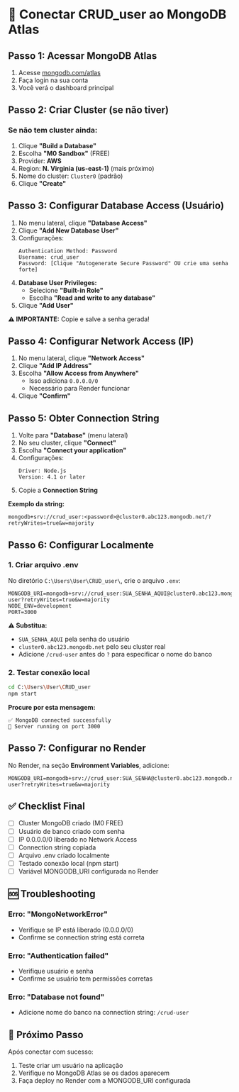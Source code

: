 # 🍃 Conectar CRUD_user ao MongoDB Atlas

## Passo 1: Acessar MongoDB Atlas

1. Acesse [mongodb.com/atlas](https://www.mongodb.com/atlas)
2. Faça login na sua conta
3. Você verá o dashboard principal

## Passo 2: Criar Cluster (se não tiver)

### Se não tem cluster ainda:
1. Clique **"Build a Database"**
2. Escolha **"M0 Sandbox"** (FREE)
3. Provider: **AWS**
4. Region: **N. Virginia (us-east-1)** (mais próximo)
5. Nome do cluster: `Cluster0` (padrão)
6. Clique **"Create"**

## Passo 3: Configurar Database Access (Usuário)

1. No menu lateral, clique **"Database Access"**
2. Clique **"Add New Database User"**
3. Configurações:
   ```
   Authentication Method: Password
   Username: crud_user
   Password: [Clique "Autogenerate Secure Password" OU crie uma senha forte]
   ```
4. **Database User Privileges:** 
   - Selecione **"Built-in Role"**
   - Escolha **"Read and write to any database"**
5. Clique **"Add User"**

**⚠️ IMPORTANTE:** Copie e salve a senha gerada!

## Passo 4: Configurar Network Access (IP)

1. No menu lateral, clique **"Network Access"**
2. Clique **"Add IP Address"**
3. Escolha **"Allow Access from Anywhere"**
   - Isso adiciona `0.0.0.0/0`
   - Necessário para Render funcionar
4. Clique **"Confirm"**

## Passo 5: Obter Connection String

1. Volte para **"Database"** (menu lateral)
2. No seu cluster, clique **"Connect"**
3. Escolha **"Connect your application"**
4. Configurações:
   ```
   Driver: Node.js
   Version: 4.1 or later
   ```
5. Copie a **Connection String**

**Exemplo da string:**
```
mongodb+srv://crud_user:<password>@cluster0.abc123.mongodb.net/?retryWrites=true&w=majority
```

## Passo 6: Configurar Localmente

### 1. Criar arquivo .env
No diretório `C:\Users\User\CRUD_user\`, crie o arquivo `.env`:

```env
MONGODB_URI=mongodb+srv://crud_user:SUA_SENHA_AQUI@cluster0.abc123.mongodb.net/crud-user?retryWrites=true&w=majority
NODE_ENV=development
PORT=3000
```

**⚠️ Substitua:**
- `SUA_SENHA_AQUI` pela senha do usuário
- `cluster0.abc123.mongodb.net` pelo seu cluster real
- Adicione `/crud-user` antes do `?` para especificar o nome do banco

### 2. Testar conexão local
```bash
cd C:\Users\User\CRUD_user
npm start
```

**Procure por esta mensagem:**
```
✅ MongoDB connected successfully
🚀 Server running on port 3000
```

## Passo 7: Configurar no Render

No Render, na seção **Environment Variables**, adicione:
```
MONGODB_URI=mongodb+srv://crud_user:SUA_SENHA@cluster0.abc123.mongodb.net/crud-user?retryWrites=true&w=majority
```

## ✅ Checklist Final

- [ ] Cluster MongoDB criado (M0 FREE)
- [ ] Usuário de banco criado com senha
- [ ] IP 0.0.0.0/0 liberado no Network Access
- [ ] Connection string copiada
- [ ] Arquivo .env criado localmente
- [ ] Testado conexão local (npm start)
- [ ] Variável MONGODB_URI configurada no Render

## 🆘 Troubleshooting

### Erro: "MongoNetworkError"
- Verifique se IP está liberado (0.0.0.0/0)
- Confirme se connection string está correta

### Erro: "Authentication failed"
- Verifique usuário e senha
- Confirme se usuário tem permissões corretas

### Erro: "Database not found"
- Adicione nome do banco na connection string: `/crud-user`

## 📱 Próximo Passo

Após conectar com sucesso:
1. Teste criar um usuário na aplicação
2. Verifique no MongoDB Atlas se os dados aparecem
3. Faça deploy no Render com a MONGODB_URI configurada
